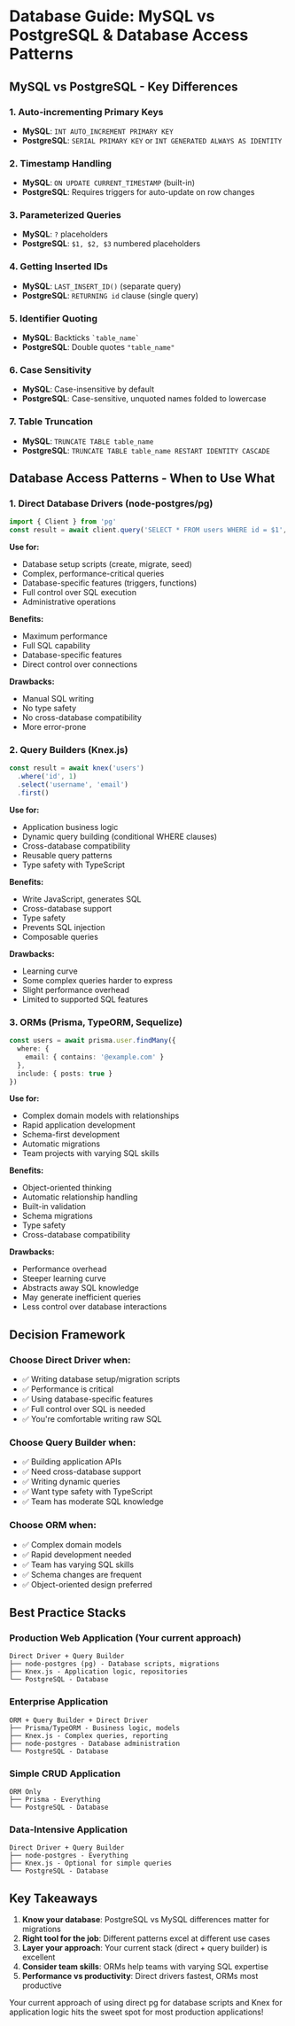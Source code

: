 # Database Guide: MySQL vs PostgreSQL & Database Access Patterns

## MySQL vs PostgreSQL - Key Differences

### 1. **Auto-incrementing Primary Keys**
- **MySQL**: `INT AUTO_INCREMENT PRIMARY KEY`
- **PostgreSQL**: `SERIAL PRIMARY KEY` or `INT GENERATED ALWAYS AS IDENTITY`

### 2. **Timestamp Handling**
- **MySQL**: `ON UPDATE CURRENT_TIMESTAMP` (built-in)
- **PostgreSQL**: Requires triggers for auto-update on row changes

### 3. **Parameterized Queries**
- **MySQL**: `?` placeholders
- **PostgreSQL**: `$1, $2, $3` numbered placeholders

### 4. **Getting Inserted IDs**
- **MySQL**: `LAST_INSERT_ID()` (separate query)
- **PostgreSQL**: `RETURNING id` clause (single query)

### 5. **Identifier Quoting**
- **MySQL**: Backticks `` `table_name` ``
- **PostgreSQL**: Double quotes `"table_name"`

### 6. **Case Sensitivity**
- **MySQL**: Case-insensitive by default
- **PostgreSQL**: Case-sensitive, unquoted names folded to lowercase

### 7. **Table Truncation**
- **MySQL**: `TRUNCATE TABLE table_name`
- **PostgreSQL**: `TRUNCATE TABLE table_name RESTART IDENTITY CASCADE`

## Database Access Patterns - When to Use What

### 1. **Direct Database Drivers (node-postgres/pg)**
```typescript
import { Client } from 'pg'
const result = await client.query('SELECT * FROM users WHERE id = $1', [1])
```

**Use for:**
- Database setup scripts (create, migrate, seed)
- Complex, performance-critical queries
- Database-specific features (triggers, functions)
- Full control over SQL execution
- Administrative operations

**Benefits:**
- Maximum performance
- Full SQL capability
- Database-specific features
- Direct control over connections

**Drawbacks:**
- Manual SQL writing
- No type safety
- No cross-database compatibility
- More error-prone

### 2. **Query Builders (Knex.js)**
```typescript
const result = await knex('users')
  .where('id', 1)
  .select('username', 'email')
  .first()
```

**Use for:**
- Application business logic
- Dynamic query building (conditional WHERE clauses)
- Cross-database compatibility
- Reusable query patterns
- Type safety with TypeScript

**Benefits:**
- Write JavaScript, generates SQL
- Cross-database support
- Type safety
- Prevents SQL injection
- Composable queries

**Drawbacks:**
- Learning curve
- Some complex queries harder to express
- Slight performance overhead
- Limited to supported SQL features

### 3. **ORMs (Prisma, TypeORM, Sequelize)**
```typescript
const users = await prisma.user.findMany({
  where: { 
    email: { contains: '@example.com' }
  },
  include: { posts: true }
})
```

**Use for:**
- Complex domain models with relationships
- Rapid application development
- Schema-first development
- Automatic migrations
- Team projects with varying SQL skills

**Benefits:**
- Object-oriented thinking
- Automatic relationship handling
- Built-in validation
- Schema migrations
- Type safety
- Cross-database compatibility

**Drawbacks:**
- Performance overhead
- Steeper learning curve
- Abstracts away SQL knowledge
- May generate inefficient queries
- Less control over database interactions

## Decision Framework

### Choose **Direct Driver** when:
- ✅ Writing database setup/migration scripts
- ✅ Performance is critical
- ✅ Using database-specific features
- ✅ Full control over SQL is needed
- ✅ You're comfortable writing raw SQL

### Choose **Query Builder** when:
- ✅ Building application APIs
- ✅ Need cross-database support
- ✅ Writing dynamic queries
- ✅ Want type safety with TypeScript
- ✅ Team has moderate SQL knowledge

### Choose **ORM** when:
- ✅ Complex domain models
- ✅ Rapid development needed
- ✅ Team has varying SQL skills
- ✅ Schema changes are frequent
- ✅ Object-oriented design preferred

## Best Practice Stacks

### **Production Web Application** (Your current approach)
```
Direct Driver + Query Builder
├── node-postgres (pg) - Database scripts, migrations
├── Knex.js - Application logic, repositories
└── PostgreSQL - Database
```

### **Enterprise Application**
```
ORM + Query Builder + Direct Driver
├── Prisma/TypeORM - Business logic, models
├── Knex.js - Complex queries, reporting
├── node-postgres - Database administration
└── PostgreSQL - Database
```

### **Simple CRUD Application**
```
ORM Only
├── Prisma - Everything
└── PostgreSQL - Database
```

### **Data-Intensive Application**
```
Direct Driver + Query Builder
├── node-postgres - Everything
├── Knex.js - Optional for simple queries
└── PostgreSQL - Database
```

## Key Takeaways

1. **Know your database**: PostgreSQL vs MySQL differences matter for migrations
2. **Right tool for the job**: Different patterns excel at different use cases
3. **Layer your approach**: Your current stack (direct + query builder) is excellent
4. **Consider team skills**: ORMs help teams with varying SQL expertise
5. **Performance vs productivity**: Direct drivers fastest, ORMs most productive

Your current approach of using direct pg for database scripts and Knex for application logic hits the sweet spot for most production applications!